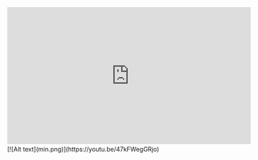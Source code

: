 <iframe width="560" height="315" src="https://youtu.be/47kFWegGRjo" frameborder="0" allow="autoplay; encrypted-media" allowfullscreen></iframe>
[![Alt text](min.png)](https://youtu.be/47kFWegGRjo)
